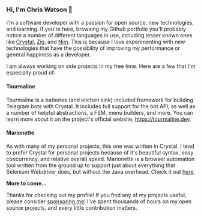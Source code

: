 ### Hi, I'm Chris Watson 👋

I'm a software developer with a passion for open source, new technologies, and learning. If you're here, browsing my Github portfolio you'll probably notice a number of different languages in use, including lesser known ones like [Crystal](https://crystal-lang.org), [Zig](https://ziglang.org), and [Nim](https://nim-lang.org). This is because I love experimenting with new technologies that have the possibility of improving my performance or general happiness as a developer.

I am always working on side projects in my free time. Here are a few that I'm especially proud of:

#### Tourmaline

Tourmaline is a batteries (and kitchen sink) included framework for building Telegram bots with Crystal. It includes full support for the bot API, as well as a number of helpful abstractions, a FSM, menu builders, and more. You can learn more about it on the project's official website, https://tourmaline.dev.

#### Marionette

As with many of my personal projects, this one was written in Crystal. I tend to prefer Crystal for personal projects because of it's beautiful syntax, easy concurrency, and relative overall speed. Marionette is a browser automation tool written from the ground up to support just about everything that Selenium Webdriver does, but without the Java overhead. Check it out [here](https://github.com/watzon/marionette).

**More to come...**

Thanks for checking out my profile! If you find any of my projects useful, please consider [sponsoring me](https://github.com/sponsors/watzon)! I've spent thousands of hours on my open source projects, and every little contribution matters.

<!--
**watzon/watzon** is a ✨ _special_ ✨ repository because its `README.md` (this file) appears on your GitHub profile.

Here are some ideas to get you started:

- 🔭 I’m currently working on ...
- 🌱 I’m currently learning ...
- 👯 I’m looking to collaborate on ...
- 🤔 I’m looking for help with ...
- 💬 Ask me about ...
- 📫 How to reach me: ...
- 😄 Pronouns: ...
- ⚡ Fun fact: ...
-->
